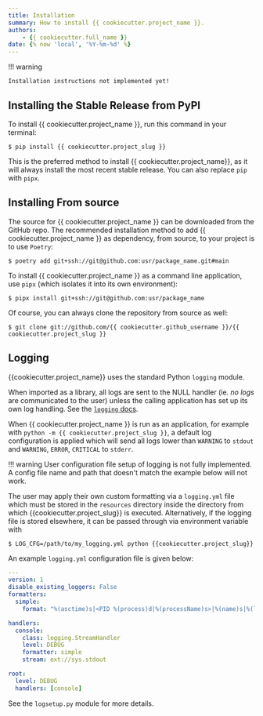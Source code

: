 ```yaml
---
title: Installation 
summary: How to install {{ cookiecutter.project_name }}. 
authors:
    - {{ cookiecutter.full_name }} 
date: {% now 'local', '%Y-%m-%d' %}
---
```


!!! warning

    Installation instructions not implemented yet!


## Installing the Stable Release from PyPI

To install {{ cookiecutter.project_name }}, run this command in your terminal:

``` console
$ pip install {{ cookiecutter.project_slug }}
```

This is the preferred method to install {{ cookiecutter.project_name}}, as it will always install the most recent stable release. You can also replace `pip` with `pipx`.


## Installing From source

The source for {{ cookiecutter.project_name }} can be downloaded from the GitHub repo. The recommended installation method to add {{ cookiecutter.project_name }} as dependency, from source, to your project is to use `Poetry`:

``` shell
$ poetry add git+ssh://git@github.com:usr/package_name.git#main
```

To install {{ cookiecutter.project_name }} as a command line application, use `pipx` (which isolates it into its own environment):

```shell
$ pipx install git+ssh://git@github.com:usr/package_name
```

Of course, you can always clone the repository from source as well:

``` console
$ git clone git://github.com/{{ cookiecutter.github_username }}/{{ cookiecutter.project_slug }}
```


## Logging
{{cookiecutter.project_name}} uses the standard Python `logging` module.

When imported as a library, all logs are sent to the NULL handler (ie. *no logs* are communicated to the user) unless the calling application has set up its own log handling. See the [`logging` docs](https://docs.python.org/3/howto/logging.html#configuring-logging-for-a-library).


When {{ cookiecutter.project_name }} is run as an application, for example with `python -m {{ cookiecutter.project_slug }}`, a default log configuration is applied which will send all logs lower than `WARNING` to `stdout` and `WARNING`, `ERROR`, `CRITICAL` to `stderr`.

!!! warning
    User configuration file setup of logging is not fully implemented. A config
    file name and path that doesn't match the example below will not work. 

The user may apply their own custom formatting via a `logging.yml` file which must be stored in the `resources` directory inside the directory from which {{cookiecutter.project_slug}} is executed. Alternatively, if the logging file is stored elsewhere, it can be passed through via environment variable with

```shell
$ LOG_CFG=/path/to/my_logging.yml python {{cookiecutter.project_slug}}
```

An example `logging.yml` configuration file is given below:

```yaml
---
version: 1
disable_existing_loggers: False
formatters:
  simple:
    format: "%(asctime)s|<PID %(process)d|%(processName)s>|%(name)s|%(levelname)s|%(message)s"

handlers:
  console:
    class: logging.StreamHandler
    level: DEBUG
    formatter: simple
    stream: ext://sys.stdout

root:
  level: DEBUG
  handlers: [console]
```

See the `logsetup.py` module for more details.

